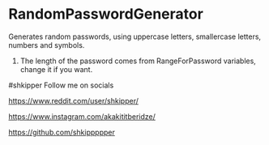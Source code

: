 # RandomPasswordGenerator
Generates random passwords, using uppercase letters, smallercase letters, numbers and symbols.

1) The length of the password comes from RangeForPassword variables, change it if you want.





#shkipper Follow me on socials

https://www.reddit.com/user/shkipper/

https://www.instagram.com/akakititberidze/

https://github.com/shkippppper

